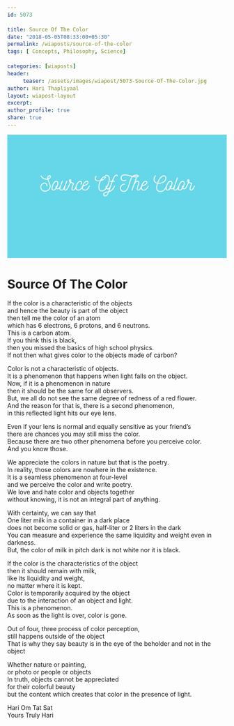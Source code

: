 ```yaml
--- 
id: 5073

title: Source Of The Color
date: "2018-05-05T08:33:00+05:30"
permalink: /wiaposts/source-of-the-color
tags: [ Concepts, Philosophy, Science]    

categories: [wiaposts] 
header:
     teaser: /assets/images/wiapost/5073-Source-Of-The-Color.jpg
author: Hari Thapliyaal 
layout: wiapost-layout
excerpt:  
author_profile: true 
share: true 
---
```


![Source Of The Color](/assets/images/wiapost/5073-Source-Of-The-Color.jpg)  
   
# Source Of The Color   
    
If the color is a characteristic of the objects     
and hence the beauty is part of the object     
then tell me the color of an atom     
which has 6 electrons, 6 protons, and 6 neutrons.     
This is a carbon atom.     
If you think this is black,     
then you missed the basics of high school physics.     
If not then what gives color to the objects made of carbon?    
    
Color is not a characteristic of objects.     
It is a phenomenon that happens when light falls on the object.     
Now, if it is a phenomenon in nature     
then it should be the same for all observers.     
But, we all do not see the same degree of redness of a red flower.     
And the reason for that is, there is a second phenomenon,     
in this reflected light hits our eye lens.    
    
Even if your lens is normal and equally sensitive as your friend’s     
there are chances you may still miss the color.     
Because there are two other phenomena before you perceive color.     
And you know those.    
    
We appreciate the colors in nature but that is the poetry.     
In reality, those colors are nowhere in the existence.     
It is a seamless phenomenon at four-level     
and we perceive the color and write poetry.     
We love and hate color and objects together     
without knowing, it is not an integral part of anything.    
    
With certainty, we can say that     
One liter milk in a container in a dark place     
does not become solid or gas, half-liter or 2 liters in the dark     
You can measure and experience the same liquidity and weight even in darkness.     
But, the color of milk in pitch dark is not white nor it is black.    
    
If the color is the characteristics of the object     
then it should remain with milk,     
like its liquidity and weight,     
no matter where it is kept.     
Color is temporarily acquired by the object     
due to the interaction of an object and light.     
This is a phenomenon.     
As soon as the light is over, color is gone.    
    
Out of four, three process of color perception,     
still happens outside of the object     
That is why they say beauty is in the eye of the beholder and not in the object    
    
Whether nature or painting,     
or photo or people or objects     
In truth, objects cannot be appreciated     
for their colorful beauty     
but the content which creates that color in the presence of light.    
    
Hari Om Tat Sat     
Yours Truly Hari    
    
    

